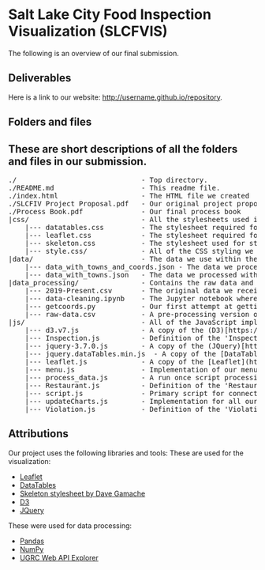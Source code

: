 # Salt Lake City Food Inspection Visualization (SLCFVIS)

The following is an overview of our final submission.
## Deliverables
Here is a link to our website:
http://username.github.io/repository.

## Folders and files
These are short descriptions of all the folders and files in our submission.
---------
<pre>
./                              - Top directory.
./README.md                     - This readme file.
./index.html                    - The HTML file we created
./SLCFIV Project Proposal.pdf   - Our original project proposal
./Process Book.pdf              - Our final process book
|css/                           - All the stylesheets used in our project that work offline. All stylesheets used are in index.html
    |--- datatables.css         - The stylesheet required for using the [DataTables](https://datatables.net/) library
    |--- leaflet.css            - The stylesheet required for using the [Leaflet](https://leafletjs.com/) library
    |--- skeleton.css           - The stylesheet used for stylizing our HTML elements obtained from [Dave Gamache](https://github.com/dhg/Skeleton)
    |--- style.css/             - All of the CSS styling we added ourselves
|data/                          - The data we use within the project, already processed
    |--- data_with_towns_and_coords.json - The data we processed with town and coordinates added. This is the final one used.
    |--- data_with_towns.json   - The data we processed with towns added
|data_processing/               - Contains the raw data and scripts we used to process them
    |--- 2019-Present.csv       - The original data we received from Salt Lake County Health Department
    |--- data-cleaning.ipynb    - The Jupyter notebook where we did all data cleaning except adding towns and coordinates
    |--- getcoords.py           - Our first attempt at getting establishment coordinate data
    |--- raw-data.csv           - A pre-processing version of 2019-Present.csv
|js/                            - All of the JavaScript implementation and JavaScript libraries we used (that can run offline)
    |--- d3.v7.js               - A copy of the (D3)[https://d3js.org/] version 7 library
    |--- Inspection.js          - Definition of the 'Inspection' class
    |--- jquery-3.7.0.js        - A copy of the (JQuery)[https://jquery.com/] 3.7.0 library
    |--- jquery.dataTables.min.js  - A copy of the [DataTables](https://datatables.net/) library
    |--- leaflet.js             - A copy of the [Leaflet](https://leafletjs.com/) library
    |--- menu.js                - Implementation of our menu's logic, and our calls to DataTables library
    |--- process_data.js        - A run once script processing the data_with_towns_and_coords.json file to prepare for visualization
    |--- Restaurant.js          - Definition of the 'Restaurant' class
    |--- script.js              - Primary script for connecting all the libraries and other scripts we wrote
    |--- updateCharts.js        - Implementation for all our visualizations, the line chart, bar chart, and bubble chart
    |--- Violation.js           - Definition of the 'Violation' class
</pre>

## Attributions
Our project uses the following libraries and tools:
These are used for the visualization:
- [Leaflet](https://leafletjs.com/)
- [DataTables](https://datatables.net/)
- [Skeleton stylesheet by Dave Gamache](https://github.com/dhg/Skeleton)
- [D3](https://d3js.org/)
- [JQuery](https://jquery.com/)

These were used for data processing:
- [Pandas](https://pandas.pydata.org/)
- [NumPy](https://numpy.org/doc/stable/index.html)
- [UGRC Web API Explorer](https://api.mapserv.utah.gov/)

